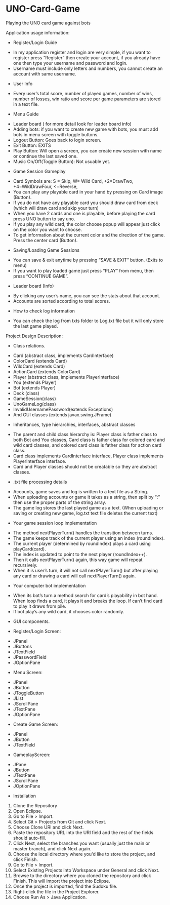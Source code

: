 # UNO-Card-Game
Playing the UNO card game against bots


Application usage information:
+ Register/Login Guide
 - In my application register and login are very simple, if you want to register press “Register” then create your account, if you already have one then type your username and password and login.
 - Username must include only letters and numbers, you cannot create an account with same username.
+ User Info
 - Every user’s total score, number of played games, number of wins, number of losses, win ratio and score per game parameters are stored in a text file.
+ Menu Guide
 - Leader board ( for more detail look for leader board info)
 - Adding bots: if you want to create new game with bots, you must add bots in menu screen with toggle buttons.
 - Logout Button: Goes back to login screen.
 - Exit Button: EXITS
 - Play Button: Will open a screen, you can create new session with name or continue the last saved one.
 - Music On/Off(Toggle Button): Not usuable yet.
+ Game Session Gameplay
 - Card Symbols are: S = Skip, W= Wild Card, +2=DrawTwo, +4=WildDrawFour, <=Reverse,
 - You can play any playable card in your hand by pressing on Card image (Button).
 - If you do not have any playable card you should draw card from deck (which will draw card and skip your turn)
 - When you have 2 cards and one is playable, before playing the card press UNO button to say uno.
 - If you play any wild card, the color choose popup will appear just click on the color you want to choose.
 - To get information about the current color and the direction of the game. Press the center card (Button).
+ Saving/Loading Game Sessions
 - You can save & exit anytime by pressing “SAVE & EXIT” button. (Exits to menu)
 - If you want to play loaded game just press “PLAY” from menu, then press “CONTINUE GAME”.
+ Leader board (Info)
 - By clicking any user’s name, you can see the stats about that account.
 - Accounts are sorted according to total scores.
+ How to check log information
 - You can check the log from txts folder to Log.txt file but it will only store the last game played.

Project Design Description:
+ Class relations.
 - Card (abstract class, implements CardInterface)
 - ColorCard (extends Card)
 - WildCard (extends Card)
 - ActionCard (extends ColorCard)
 - Player (abstract class, implements PlayerInterface)
 - You (extends Player)
 - Bot (extends Player)
 - Deck (class)
 - GameSession(class)
 - UnoGameLog(class)
 - InvalidUsernamePassword(extends Exceptions)
 - And GUI classes (extends javax.swing.JFrame)
 
+ Inheritances, type hierarchies, interfaces, abstract classes
 - The parent and child class hierarchy is: Player class is father class to both Bot and You classes, Card class is father class for colored card and wild card classes, and colored card class is father class for action card class.
 - Card class implements CardInterface interface, Player class implements PlayerInterface interface.
 - Card and Player classes should not be creatable so they are abstract classes.
 
+ .txt file processing details
 - Accounts, game saves and log is written to a text file as a String.
 - When uploading accounts or game it takes as a string, then split by “:” then use the proper parts of the string array.
 - The game log stores the last played game as a text. (When uploading or saving or creating new game, log.txt text file deletes the current text)
 
+ Your game session loop implementation
 - The method nextPlayerTurn() handles the transition between turns.
 - The game keeps track of the current player using an index (roundIndex).
 - The current player (determined by roundIndex) plays a card using playCard(card).
 - The index is updated to point to the next player (roundIndex++).
 - Then it calls nextPlayerTurn() again, this way game will repeat recursively.
 - When it is user’s turn, it will not call nextPlayerTurn() but after playing any card or drawing a card will call nextPlayerTurn() again.
 
+ Your computer bot implementation
 - When its bot’s turn a method search for card’s playability in bot hand. When loop finds a card, it plays it and breaks the loop. If can’t find card to play it draws from pile.
 - If bot play’s any wild card, it chooses color randomly.

+ GUI components.
 - Register/Login Screen:
  * JPanel
  * JButtons
  * JTextField
  * JPasswordField
  * JOptionPane
 - Menu Screen:
  * JPanel
  * JButton
  * JToggleButton
  * JList
  * JScrollPane
  * JTextPane
  * JOptionPane
 - Create Game Screen:
  * JPanel
  * JButton
  * JTextField
 - GameplayScreen:
  * JPane
  * JButton
  * JTextPane
  * JScrollPane
  * JOptionPane

+ Installation
 1. Clone the Repository
 2. Open Eclipse.
 3. Go to File > Import.
 4. Select Git > Projects from Git and click Next.
 5. Choose Clone URI and click Next.
 6. Paste the repository URL into the URI field and the rest of the fields should auto-fill.
 7. Click Next, select the branches you want (usually just the main or master branch), and click Next again.
 8. Choose the local directory where you'd like to store the project, and click Finish.
 9. Go to File > Import.
 10. Select Existing Projects into Workspace under General and click Next.
 11. Browse to the directory where you cloned the repository and click Finish. This will import the project into Eclipse.
 12. Once the project is imported, find the Sudoku file.
 13. Right-click the file in the Project Explorer.
 14. Choose Run As > Java Application.
